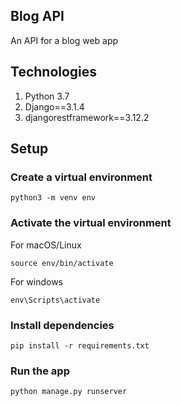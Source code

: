 ## Blog API

An API for a blog web app

## Technologies

1. Python 3.7
2. Django==3.1.4
3. djangorestframework==3.12.2

## Setup 

### Create a virtual environment 

`python3 -m venv env`

### Activate the virtual environment
 
For macOS/Linux

`source env/bin/activate`

For windows

`env\Scripts\activate`

### Install dependencies

`pip install -r requirements.txt`


### Run the app 

`python manage.py runserver`

